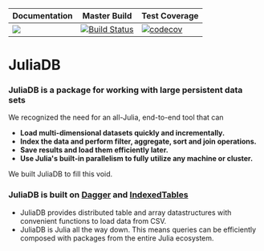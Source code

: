 | Documentation | Master Build | Test Coverage |
|---------------|--------------|---------------|
| [![](https://img.shields.io/badge/docs-latest-blue.svg)](http://juliadb.org/latest/) | [![Build Status](https://travis-ci.org/JuliaComputing/JuliaDB.jl.svg?branch=master)](https://travis-ci.org/JuliaComputing/JuliaDB.jl) | [![codecov](https://codecov.io/gh/JuliaComputing/JuliaDB.jl/branch/master/graph/badge.svg)](https://codecov.io/gh/JuliaComputing/JuliaDB.jl)


# JuliaDB

### JuliaDB is a package for working with large persistent data sets

We recognized the need for an all-Julia, end-to-end tool that can

- **Load multi-dimensional datasets quickly and incrementally.**
- **Index the data and perform filter, aggregate, sort and join operations.**
- **Save results and load them efficiently later.**
- **Use Julia's built-in parallelism to fully utilize any machine or cluster.**

We built JuliaDB to fill this void.

### JuliaDB is built on [Dagger](https://github.com/JuliaParallel/Dagger.jl) and [IndexedTables](https://github.com/JuliaComputing/IndexedTables.jl)

- JuliaDB provides distributed table and array datastructures with convenient functions to load data from CSV. 
- JuliaDB is Julia all the way down. This means queries can be efficiently composed with packages from the entire Julia ecosystem.